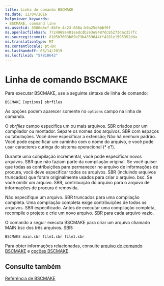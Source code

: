 ```yaml
---
title: Linha de comando BSCMAKE
ms.date: 11/04/2016
helpviewer_keywords:
- BSCMAKE, command line
ms.assetid: 8006e8cf-8bfe-4c23-868a-b0a25e6bbf0f
ms.openlocfilehash: 7724069a401aadcdb2e3e8487dc85273dac357fc
ms.sourcegitcommit: 8105b7003b89b73b4359644ff4281e1595352dda
ms.translationtype: MT
ms.contentlocale: pt-BR
ms.lasthandoff: 03/14/2019
ms.locfileid: "57818642"
---
```

# <a name="bscmake-command-line"></a>Linha de comando BSCMAKE

Para executar BSCMAKE, use a seguinte sintaxe de linha de comando:

```
BSCMAKE [options] sbrfiles
```

As opções podem aparecer somente no `options` campo na linha de comando.

O *sbrfiles* campo especifica um ou mais arquivos. SBR criados por um compilador ou montador. Separe os nomes dos arquivos. SBR com espaços ou tabulações. Você deve especificar a extensão; Não há nenhum padrão. Você pode especificar um caminho com o nome do arquivo, e você pode usar caracteres curinga do sistema operacional (\* e?).

Durante uma compilação incremental, você pode especificar novos arquivos. SBR que não faziam parte da compilação original. Se você quiser que todas as contribuições para permanecer no arquivo de informações de procura, você deve especificar todos os arquivos. SBR (incluindo arquivos truncados) que foram originalmente usados para criar o arquivo. bsc. Se você omitir um arquivo. SBR, contribuição do arquivo para o arquivo de informações de procura é removida.

Não especifique um arquivo. SBR truncados para uma compilação completa. Uma compilação completa exige contribuições de todos os arquivos. SBR especificado. Antes de executar uma compilação completa, recompile o projeto e crie um novo arquivo. SBR para cada arquivo vazio.

O comando a seguir executa BSCMAKE para criar um arquivo chamado MAIN.bsc dos três arquivos. SBR:

```
BSCMAKE main.sbr file1.sbr file2.sbr
```

Para obter informações relacionadas, consulte [arquivo de comando BSCMAKE](bscmake-command-file-response-file.md) e [opções BSCMAKE](bscmake-options.md).

## <a name="see-also"></a>Consulte também

[Referência de BSCMAKE](bscmake-reference.md)
